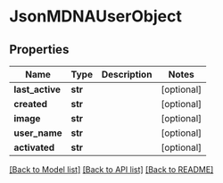 # JsonMDNAUserObject


## Properties
Name | Type | Description | Notes
------------ | ------------- | ------------- | -------------
**last_active** | **str** |  | [optional] 
**created** | **str** |  | [optional] 
**image** | **str** |  | [optional] 
**user_name** | **str** |  | [optional] 
**activated** | **str** |  | [optional] 

[[Back to Model list]](../README.md#documentation-for-models) [[Back to API list]](../README.md#documentation-for-api-endpoints) [[Back to README]](../README.md)


